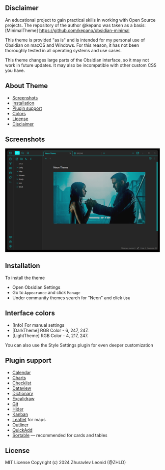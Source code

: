 ## Disclaimer

An educational project to gain practical skills in working with Open Source projects. The repository of the author @kepano was taken as a basis: [MinimalTheme] https://github.com/kepano/obsidian-minimal

This theme is provided "as is" and is intended for my personal use of Obsidian on macOS and Windows. For this reason, it has not been thoroughly tested in all operating systems and use cases.

This theme changes large parts of the Obsidian interface, so it may not work in future updates. It may also be incompatible with other custom CSS you have.


## About Theme

- [Screenshots](#screenshots)
- [Installation](#installation)
- [Plugin support](#plugin-support)
- [Colors](#interface-colors)
- [License](#license)
- [Disclaimer](#disclaimer)

## Screenshots

![](/docs/Images/dark.png)


## Installation

To install the theme

- Open Obsidian Settings
- Go to `Appearance` and click `Manage`
- Under community themes search for "Neon" and click `Use`


## Interface colors

- [Info] For manual settings
- [DarkTheme] RGB Color - 6, 247, 247.
- [LightTheme] RGB Color - 4, 217, 247.

You can also use the Style Settings plugin for even deeper customization

## Plugin support

- [Calendar](https://github.com/liamcain/obsidian-calendar-plugin)
- [Charts](https://github.com/phibr0/obsidian-charts)
- [Checklist](https://github.com/delashum/obsidian-checklist-plugin)
- [Dataview](https://github.com/blacksmithgu/obsidian-dataview)
- [Dictionary](https://github.com/phibr0/obsidian-dictionary)
- [Excalidraw](https://github.com/zsviczian/obsidian-excalidraw-plugin)
- [Git](https://github.com/denolehov/obsidian-git)
- [Hider](https://github.com/kepano/obsidian-hider)
- [Kanban](https://github.com/mgmeyers/obsidian-kanban)
- [Leaflet](https://github.com/valentine195/obsidian-leaflet-plugin) for maps
- [Outliner](https://github.com/vslinko/obsidian-outliner)
- [QuickAdd](https://github.com/chhoumann/quickadd)
- [Sortable](https://github.com/alexandru-dinu/obsidian-sortable) — recommended for cards and tables

## License

MIT License
Copyright (c) 2024 Zhuravlev Leonid (@ZHLD)



